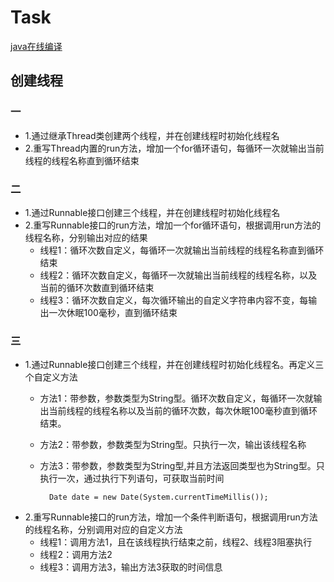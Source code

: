 # Task

[java在线编译](https://www.bejson.com/runcode/java/)

## 创建线程
### 一
- 1.通过继承Thread类创建两个线程，并在创建线程时初始化线程名
- 2.重写Thread内置的run方法，增加一个for循环语句，每循环一次就输出当前线程的线程名称直到循环结束
### 二
- 1.通过Runnable接口创建三个线程，并在创建线程时初始化线程名
- 2.重写Runnable接口的run方法，增加一个for循环语句，根据调用run方法的线程名称，分别输出对应的结果
    - 线程1：循环次数自定义，每循环一次就输出当前线程的线程名称直到循环结束
    - 线程2：循环次数自定义，每循环一次就输出当前线程的线程名称，以及当前的循环次数直到循环结束
    - 线程3：循环次数自定义，每次循环输出的自定义字符串内容不变，每输出一次休眠100毫秒，直到循环结束
### 三
- 1.通过Runnable接口创建三个线程，并在创建线程时初始化线程名。再定义三个自定义方法
    - 方法1：带参数，参数类型为String型。循环次数自定义，每循环一次就输出当前线程的线程名称以及当前的循环次数，每次休眠100毫秒直到循环结束。
    - 方法2：带参数，参数类型为String型。只执行一次，输出该线程名称
    - 方法3：带参数，参数类型为String型,并且方法返回类型也为String型。只执行一次，通过执行下列语句，可获取当前时间

            Date date = new Date(System.currentTimeMillis());
        
- 2.重写Runnable接口的run方法，增加一个条件判断语句，根据调用run方法的线程名称，分别调用对应的自定义方法
    - 线程1：调用方法1，且在该线程执行结束之前，线程2、线程3阻塞执行
    - 线程2：调用方法2
    - 线程3：调用方法3，输出方法3获取的时间信息
